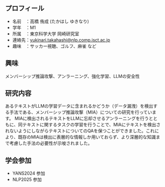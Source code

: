 ## プロフィール
- 名前　：高橋 侑成 (たかはし ゆきなり)
- 学年　：M1
- 所属　：東京科学大学 岡崎研究室
- 連絡先：yukinari.takahashi@nlp.comp.isct.ac.jp
- 趣味　：サッカー視聴、ゴルフ、麻雀 など

## 興味
メンバーシップ推論攻撃、アンラーニング、強化学習、LLMの安全性

## 研究内容
あるテキストがLLMの学習データに含まれるかどうか（データ漏洩）を検出する手法である、メンバーシップ推論攻撃（MIA）についての研究を行っています。
MIAに検出されるテキストをLLMに忘却させるアンラーニングを行うとともに、同テキストに関するタスクの学習を行うことで、MIAにテキストを検出されないようにしながらテキストについてのQAを保つことができました。これにより、既存のMIAは検出に表層的な情報しか用いておらず、より深層的な知識まで考慮した手法の必要性が示唆されました。


## 学会参加
- YANS2024 参加
- NLP2025 参加

<!---
yukinari-takahashi/yukinari-takahashi is a ✨ special ✨ repository because its `README.md` (this file) appears on your GitHub profile.
You can click the Preview link to take a look at your changes.
--->
